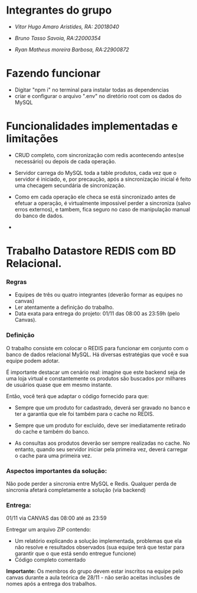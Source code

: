 # Integrantes do grupo

- *Vitor Hugo Amaro Aristides, RA: 20018040*

- *Bruno Tasso Savoia, RA:22000354*

- *Ryan Matheus moreira Barbosa, RA:22900872*

# Fazendo funcionar

- Digitar "npm i" no terminal para instalar todas as dependencias
- criar e configurar o arquivo ".env" no diretório root com os dados do MySQL

# Funcionalidades implementadas e limitações

- CRUD completo, com sincronização com redis acontecendo antes(se necessário) ou depois de cada operação.

- Servidor carrega do MySQL toda a table produtos, cada vez que o servidor é iniciado, e, por precaução, após a sincronização inicial é feito uma checagem secundária de sincronização.

- Como em cada operação ele checa se está sincronizado antes de efetuar a operação, é virtualmente impossivel perder a sincroniza (salvo erros externos), e tambem, fica seguro no caso de manipulação manual do banco de dados.

- 






# Trabalho Datastore REDIS com BD Relacional.

### Regras
- Equipes de três ou quatro integrantes (deverão formar as equipes no canvas)
- Ler atentamente a definição do trabalho.
- Data exata para entrega do projeto: 01/11 das 08:00 as 23:59h (pelo Canvas).

### Definição

O trabalho consiste em colocar o REDIS para funcionar em conjunto com o banco de dados relacional MySQL. Há diversas estratégias que você e sua equipe podem adotar. 

É importante destacar um cenário real: imagine que este backend seja de uma loja virtual e constantemente os produtos são buscados por milhares de usuários quase que em mesmo instante.

Então, você terá que adaptar o código fornecido para que: 

- Sempre que um produto for cadastrado, deverá ser gravado no banco e ter a garantia que ele foi também para o cache no REDIS.

- Sempre que um produto for excluído, deve ser imediatamente retirado do cache e também do banco. 

- As consultas aos produtos deverão ser sempre realizadas no cache. No entanto, quando seu servidor iniciar pela primeira vez, deverá carregar o cache para uma primeira vez. 

### Aspectos importantes da solução:

Não pode perder a sincronia entre MySQL e Redis. Qualquer perda de sincronia afetará completamente a solução (via backend)

### Entrega: 

01/11 via CANVAS das 08:00 até as 23:59

Entregar um arquivo ZIP contendo:
- Um relatório explicando a solução implementada, problemas que ela não resolve e resultados observados (sua equipe terá que testar para garantir que o que está sendo entregue funcione)
- Código completo comentado

**Importante:** Os membros do grupo devem estar inscritos na equipe pelo canvas durante a aula teórica de 28/11 - não serão aceitas inclusões de nomes após a entrega dos trabalhos. 

